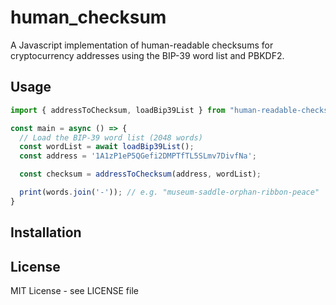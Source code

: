 # human_checksum

A Javascript implementation of human-readable checksums for cryptocurrency addresses using the BIP-39 word list and PBKDF2.

## Usage

```js
import { addressToChecksum, loadBip39List } from "human-readable-checksum";

const main = async () => {
  // Load the BIP-39 word list (2048 words)
  const wordList = await loadBip39List();
  const address = '1A1zP1eP5QGefi2DMPTfTL5SLmv7DivfNa';

  const checksum = addressToChecksum(address, wordList);

  print(words.join('-')); // e.g. "museum-saddle-orphan-ribbon-peace"
}
```

## Installation



## License

MIT License - see LICENSE file
